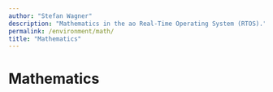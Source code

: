 ```yaml
---
author: "Stefan Wagner"
description: "Mathematics in the ao Real-Time Operating System (RTOS)."
permalink: /environment/math/
title: "Mathematics"
---
```


# Mathematics
